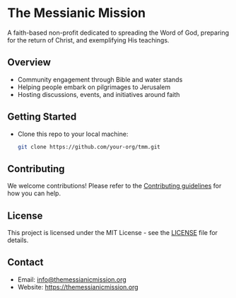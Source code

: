 # The Messianic Mission

A faith-based non-profit dedicated to spreading the Word of God, preparing for the return of Christ, and exemplifying His teachings.

## Overview
- Community engagement through Bible and water stands
- Helping people embark on pilgrimages to Jerusalem
- Hosting discussions, events, and initiatives around faith

## Getting Started

- Clone this repo to your local machine:
  ```bash
  git clone https://github.com/your-org/tmm.git
  ```

## Contributing
We welcome contributions! Please refer to the [Contributing guidelines](CONTRIBUTING.md) for how you can help.

## License
This project is licensed under the MIT License - see the [LICENSE](LICENSE) file for details.

## Contact
- Email: info@themessianicmission.org
- Website: https://themessianicmission.org
